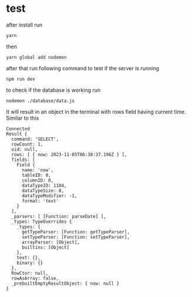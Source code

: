 # test

after install run
    
    yarn

then
  
    yarn global add nodemon

after that run following command to test if the server is running
  
    npm run dev

to check if the database is working run
  
    nodemon ./database/data.js

It will result in an object in the terminal with rows field having current time. Similar to this

    Connected
    Result {
      command: 'SELECT',
      rowCount: 1,
      oid: null,
      rows: [ { now: 2023-11-05T06:38:37.196Z } ],
      fields: [
        Field {
          name: 'now',
          tableID: 0,
          columnID: 0,
          dataTypeID: 1184,
          dataTypeSize: 8,
          dataTypeModifier: -1,
          format: 'text'
        }
      ],
      _parsers: [ [Function: parseDate] ],
      _types: TypeOverrides {
        _types: {
          getTypeParser: [Function: getTypeParser],
          setTypeParser: [Function: setTypeParser],
          arrayParser: [Object],
          builtins: [Object]
        },
        text: {},
        binary: {}
      },
      RowCtor: null,
      rowAsArray: false,
      _prebuiltEmptyResultObject: { now: null }
    }
